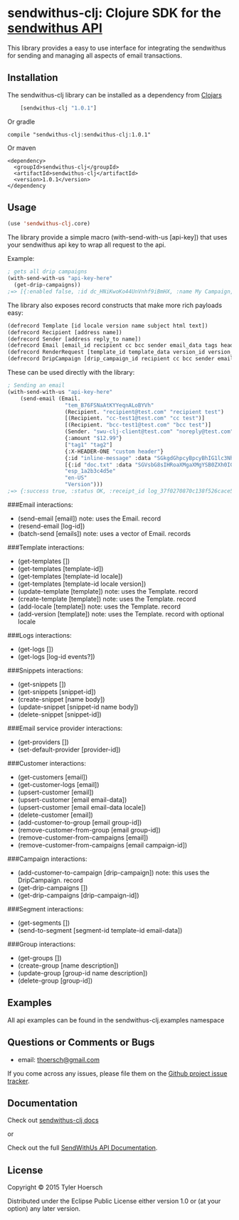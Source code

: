 sendwithus-clj: Clojure SDK for the [sendwithus API](https://www.sendwithus.com/docs/api/)
===========

This library provides a easy to use interface for integrating the sendwithus for sending and managing all aspects of email transactions.

## Installation

The sendwithus-clj library can be installed as a dependency from [Clojars](https://clojars.org/sendwithus-clj)

```el
    [sendwithus-clj "1.0.1"]
```

Or gradle

    compile "sendwithus-clj:sendwithus-clj:1.0.1"

Or maven

    <dependency>
      <groupId>sendwithus-clj</groupId>
      <artifactId>sendwithus-clj</artifactId>
      <version>1.0.1</version>
    </dependency

## Usage

```el
(use 'sendwithus-clj.core)
```

The library provide a simple macro (with-send-with-us [api-key]) that uses your sendwithus api key to wrap all request to the api.

Example:

```el
; gets all drip campaigns
(with-send-with-us "api-key-here"
  (get-drip-campaigns))
;=> [{:enabled false, :id dc_HNiKwoKo44UnVnhf9iBmHX, :name My Campaign, :trigger_email_id nil, :drip_steps [{:delay_seconds 604800, :id dcs_TXb27jmMpSv9V3497iHdaL, :email_id tem_B76FSNaAtKYYeqnALoBYVh, :object drip_step}], :object drip_campaign}]
```

The library also exposes record constructs that make more rich payloads easy:

```el
(defrecord Template [id locale version name subject html text])
(defrecord Recipient [address name])
(defrecord Sender [address reply_to name])
(defrecord Email [email_id recipient cc bcc sender email_data tags headers inline files esp_account locale version_name])
(defrecord RenderRequest [template_id template_data version_id version_name locale strict])
(defrecord DripCampaign [drip_campaign_id recipient cc bcc sender email_data tags esp_account locale])
```

These can be used directly with the library:

```el
; Sending an email
(with-send-with-us "api-key-here"
    (send-email (Email.
                  "tem_B76FSNaAtKYYeqnALoBYVh"
                  (Recipient. "recipient@test.com" "recipient test")
                  [(Recipient. "cc-test1@test.com" "cc test")]
                  [(Recipient. "bcc-test1@test.com" "bcc test")]
                  (Sender. "swu-clj-client@test.com" "noreply@test.com" "SWU clj")
                  {:amount "$12.99"}
                  ["tag1" "tag2"]
                  {:X-HEADER-ONE "custom header"}
                  {:id "inline-message" :data "SGkgdGhpcyBpcyBhIG1lc3NhZ2U="}
                  [{:id "doc.txt" :data "SGVsbG8sIHRoaXMgaXMgYSB0ZXh0IGZpbGUuCg=="}]
                  "esp_1a2b3c4d5e"
                  "en-US"
                  "Version")))
;=> {:success true, :status OK, :receipt_id log_37f0270870c138f526cace50b7615f6c, :email {:locale en-US, :version_name Version, :name My Template}}
```

###Email interactions:

- (send-email [email]) note: uses the Email. record
- (resend-email [log-id])
- (batch-send [emails]) note: uses a vector of Email. records

###Template interactions:

- (get-templates [])
- (get-templates [template-id])
- (get-templates [template-id locale])
- (get-templates [template-id locale version])
- (update-template [template]) note: uses the Template. record
- (create-template [template]) note: uses the Template. record
- (add-locale [template]) note: uses the Template. record
- (add-version [template]) note: uses the Template. record with optional locale

###Logs interactions:

- (get-logs [])
- (get-logs [log-id events?])

###Snippets interactions:

- (get-snippets [])
- (get-snippets [snippet-id])
- (create-snippet [name body])
- (update-snippet [snippet-id name body])
- (delete-snippet [snippet-id])

###Email service provider interactions:

- (get-providers [])
- (set-default-provider [provider-id])

###Customer interactions:

- (get-customers [email])
- (get-customer-logs [email])
- (upsert-customer [email])
- (upsert-customer [email email-data])
- (upsert-customer [email email-data locale])
- (delete-customer [email])
- (add-customer-to-group [email group-id])
- (remove-customer-from-group [email group-id])
- (remove-customer-from-campaigns [email])
- (remove-customer-from-campaigns [email campaign-id])

###Campaign interactions:

- (add-customer-to-campaign [drip-campaign]) note: this uses the DripCampaign. record
- (get-drip-campaigns [])
- (get-drip-campaigns [drip-campaign-id])

###Segment interactions:

- (get-segments [])
- (send-to-segment [segment-id template-id email-data])


###Group interactions:

- (get-groups [])
- (create-group [name description])
- (update-group [group-id name description])
- (delete-group [group-id])

## Examples

All api examples can be found in the sendwithus-clj.examples namespace

## Questions or Comments or Bugs

* email: thoersch@gmail.com

If you come across any issues, please file them on the [Github project issue tracker](https://github.com/thoersch/sendwithus-clj/issues).

## Documentation

Check out [sendwithus-clj docs](http://thoersch.github.io/sendwithus-clj/)

or

Check out the full [SendWithUs API Documentation](https://www.sendwithus.com/docs/api/).

## License

Copyright © 2015 Tyler Hoersch

Distributed under the Eclipse Public License either version 1.0 or (at
your option) any later version.

